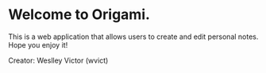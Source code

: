 # Welcome to Origami.
This is a web application that allows users to create and edit personal notes. Hope you enjoy it!

Creator: Weslley Victor (wvict)


